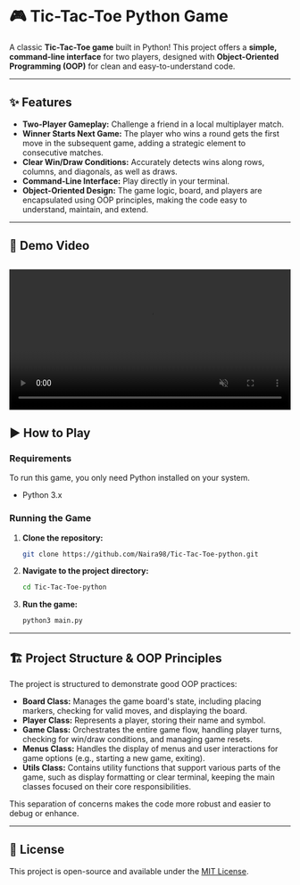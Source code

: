 # 🎮 Tic-Tac-Toe Python Game

A classic **Tic-Tac-Toe game** built in Python! This project offers a **simple, command-line interface** for two players, designed with **Object-Oriented Programming (OOP)** for clean and easy-to-understand code.

---

## ✨ Features

* **Two-Player Gameplay:** Challenge a friend in a local multiplayer match.
* **Winner Starts Next Game:** The player who wins a round gets the first move in the subsequent game, adding a strategic element to consecutive matches.
* **Clear Win/Draw Conditions:** Accurately detects wins along rows, columns, and diagonals, as well as draws.
* **Command-Line Interface:** Play directly in your terminal.
* **Object-Oriented Design:** The game logic, board, and players are encapsulated using OOP principles, making the code easy to understand, maintain, and extend.

---
## 🎥 Demo Video
<video src="https://github.com/user-attachments/assets/77eac456-2767-4f40-9854-6e7a917aba91" controls autoplay loop muted width="100%"></video>
---

## ▶️ How to Play

### Requirements

To run this game, you only need Python installed on your system.

* Python 3.x

### Running the Game

1.  **Clone the repository:**
    ```bash
    git clone https://github.com/Naira98/Tic-Tac-Toe-python.git
    ```
2.  **Navigate to the project directory:**
    ```bash
    cd Tic-Tac-Toe-python
    ```
3.  **Run the game:**
    ```bash
    python3 main.py
    ```

---

## 🏗️ Project Structure & OOP Principles

The project is structured to demonstrate good OOP practices:

* **Board Class:** Manages the game board's state, including placing markers, checking for valid moves, and displaying the board.
* **Player Class:** Represents a player, storing their name and symbol.
* **Game Class:** Orchestrates the entire game flow, handling player turns, checking for win/draw conditions, and managing game resets.
* **Menus Class:** Handles the display of menus and user interactions for game options (e.g., starting a new game, exiting).
* **Utils Class:** Contains utility functions that support various parts of the game, such as display formatting or clear terminal, keeping the main classes focused on their core responsibilities.

This separation of concerns makes the code more robust and easier to debug or enhance.


---

## 📄 License

This project is open-source and available under the [MIT License](https://opensource.org/licenses/MIT).